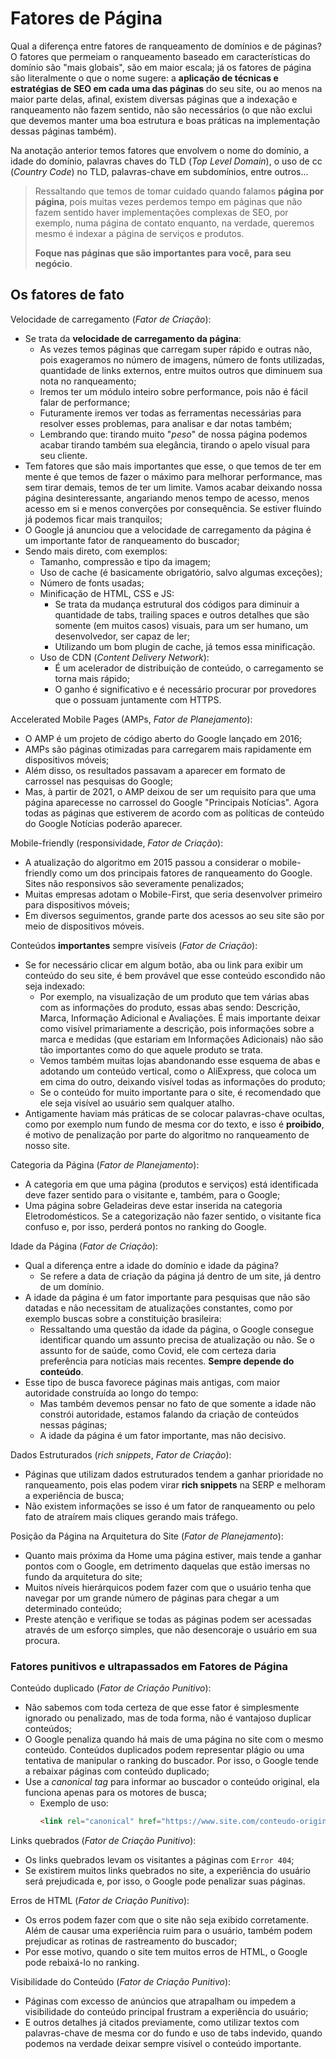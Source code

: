 # Fatores de Página

Qual a diferença entre fatores de ranqueamento de domínios e de páginas? O fatores que permeiam o ranqueamento baseado em características do domínio são "mais globais", são em maior escala; já os fatores de página são literalmente o que o nome sugere: a **aplicação de técnicas e estratégias de SEO em cada uma das páginas** do seu site, ou ao menos na maior parte delas, afinal, existem diversas páginas que a indexação e ranqueamento não fazem sentido, não são necessários (o que não exclui que devemos manter uma boa estrutura e boas práticas na implementação dessas páginas também).

Na anotação anterior temos fatores que envolvem o nome do domínio, a idade do domínio, palavras chaves do TLD (_Top Level Domain_), o uso de cc (_Country Code_) no TLD, palavras-chave em subdomínios, entre outros...

> Ressaltando que temos de tomar cuidado quando falamos **página por página**, pois muitas vezes perdemos tempo em páginas que não fazem sentido haver implementações complexas de SEO, por exemplo, numa página de contato enquanto, na verdade, queremos mesmo é indexar a página de serviços e produtos.
>
> **Foque nas páginas que são importantes para você, para seu negócio**.

## Os fatores de fato

Velocidade de carregamento (_Fator de Criação_):

- Se trata da **velocidade de carregamento da página**:
  - As vezes temos páginas que carregam super rápido e outras não, pois exageramos no número de imagens, número de fonts utilizadas, quantidade de links externos, entre muitos outros que diminuem sua nota no ranqueamento;
  - Iremos ter um módulo inteiro sobre performance, pois não é fácil falar de performance;
  - Futuramente iremos ver todas as ferramentas necessárias para resolver esses problemas, para analisar e dar notas também;
  - Lembrando que: tirando muito "_peso_" de nossa página podemos acabar tirando também sua elegância, tirando o apelo visual para seu cliente.
- Tem fatores que são mais importantes que esse, o que temos de ter em mente é que temos de fazer o máximo para melhorar performance, mas sem tirar demais, temos de ter um limite. Vamos acabar deixando nossa página desinteressante, angariando menos tempo de acesso, menos acesso em si e menos converções por consequência. Se estiver fluindo já podemos ficar mais tranquilos;
- O Google já anunciou que a velocidade de carregamento da página é um importante fator de ranqueamento do buscador;
- Sendo mais direto, com exemplos:
  - Tamanho, compressão e tipo da imagem;
  - Uso de cache (é basicamente obrigatório, salvo algumas exceções);
  - Número de fonts usadas;
  - Minificação de HTML, CSS e JS:
    - Se trata da mudança estrutural dos códigos para diminuir a quantidade de tabs, trailing spaces e outros detalhes que são somente (em muitos casos) visuais, para um ser humano, um desenvolvedor, ser capaz de ler;
    - Utilizando um bom plugin de cache, já temos essa minificação.
  - Uso de CDN (_Content Delivery Network_):
    - É um acelerador de distribuição de conteúdo, o carregamento se torna mais rápido;
    - O ganho é significativo e é necessário procurar por provedores que o possuam juntamente com HTTPS.

Accelerated Mobile Pages (AMPs, _Fator de Planejamento_):

- O AMP é um projeto de código aberto do Google lançado em 2016;
- AMPs são páginas otimizadas para carregarem mais rapidamente em dispositivos móveis;
- Além disso, os resultados passavam a aparecer em formato de carrossel nas pesquisas do Google;
- Mas, à partir de 2021, o AMP deixou de ser um requisito para que uma página aparecesse no carrossel do Google "Principais Notícias". Agora todas as páginas que estiverem de acordo com as políticas de conteúdo do Google Notícias poderão aparecer.

Mobile-friendly (responsividade, _Fator de Criação_):

- A atualização do algoritmo em 2015 passou a considerar o mobile-friendly como um dos principais fatores de ranqueamento do Google. Sites não responsivos são severamente penalizados;
- Muitas empresas adotam o Mobile-First, que seria desenvolver primeiro para dispositivos móveis;
- Em diversos seguimentos, grande parte dos acessos ao seu site são por meio de dispositivos móveis.

Conteúdos **importantes** sempre visíveis (_Fator de Criação_):

- Se for necessário clicar em algum botão, aba ou link para exibir um conteúdo do seu site, é bem provável que esse conteúdo escondido não seja indexado:
  - Por exemplo, na visualização de um produto que tem várias abas com as informações do produto, essas abas sendo: Descrição, Marca, Informação Adicional e Avaliações. É mais importante deixar como visível primariamente a descrição, pois informações sobre a marca e medidas (que estariam em Informações Adicionais) não são tão importantes como do que aquele produto se trata.
  - Vemos também muitas lojas abandonando esse esquema de abas e adotando um conteúdo vertical, como o AliExpress, que coloca um em cima do outro, deixando visível todas as informações do produto;
  - Se o conteúdo for muito importante para o site, é recomendado que ele seja visível ao usuário sem qualquer atalho.
- Antigamente haviam más práticas de se colocar palavras-chave ocultas, como por exemplo num fundo de mesma cor do texto, e isso é **proibido**, é motivo de penalização por parte do algoritmo no ranqueamento de nosso site.

Categoria da Página (_Fator de Planejamento_):

- A categoria em que uma página (produtos e serviços) está identificada deve fazer sentido para o visitante e, também, para o Google;
- Uma página sobre Geladeiras deve estar inserida na categoria Eletrodomésticos. Se a categorização não fazer sentido, o visitante fica confuso e, por isso, perderá pontos no ranking do Google.

Idade da Página (_Fator de Criação_):

- Qual a diferença entre a idade do domínio e idade da página?
  - Se refere a data de criação da página já dentro de um site, já dentro de um domínio.
- A idade da página é um fator importante para pesquisas que não são datadas e não necessitam de atualizações constantes, como por exemplo buscas sobre a constituição brasileira:
  - Ressaltando uma questão da idade da página, o Google consegue identificar quando um assunto precisa de atualização ou não. Se o assunto for de saúde, como Covid, ele com certeza daria preferência para notícias mais recentes. **Sempre depende do conteúdo**.
- Esse tipo de busca favorece páginas mais antigas, com maior autoridade construída ao longo do tempo:
  - Mas também devemos pensar no fato de que somente a idade não constrói autoridade, estamos falando da criação de conteúdos nessas páginas;
  - A idade da página é um fator importante, mas não decisivo.

Dados Estruturados (_rich snippets_, _Fator de Criação_):

- Páginas que utilizam dados estruturados tendem a ganhar prioridade no ranqueamento, pois elas podem virar **rich snippets** na SERP e melhoram a experiência de busca;
- Não existem informações se isso é um fator de ranqueamento ou pelo fato de atraírem mais cliques gerando mais tráfego.

Posição da Página na Arquitetura do Site (_Fator de Planejamento_):

- Quanto mais próxima da Home uma página estiver, mais tende a ganhar pontos com o Google, em detrimento daquelas que estão imersas no fundo da arquitetura do site;
- Muitos níveis hierárquicos podem fazer com que o usuário tenha que navegar por um grande número de páginas para chegar a um determinado conteúdo;
- Preste atenção e verifique se todas as páginas podem ser acessadas através de um esforço simples, que não desencoraje o usuário em sua procura.

### Fatores punitivos e ultrapassados em Fatores de Página

Conteúdo duplicado (_Fator de Criação Punitivo_):

- Não sabemos com toda certeza de que esse fator é simplesmente ignorado ou penalizado, mas de toda forma, não é vantajoso duplicar conteúdos;
- O Google penaliza quando há mais de uma página no site com o mesmo conteúdo. Conteúdos duplicados podem representar plágio ou uma tentativa de manipular o ranking do buscador. Por isso, o Google tende a rebaixar páginas com conteúdo duplicado;
- Use a _canonical tag_ para informar ao buscador o conteúdo original, ela funciona apenas para os motores de busca;
  - Exemplo de uso:
    ```html
    <link rel="canonical" href="https://www.site.com/conteudo-original" />
    ```

Links quebrados (_Fator de Criação Punitivo_):

- Os links quebrados levam os visitantes a páginas com `Error 404`;
- Se existirem muitos links quebrados no site, a experiência do usuário será prejudicada e, por isso, o Google pode penalizar suas páginas.

Erros de HTML (_Fator de Criação Punitivo_):

- Os erros podem fazer com que o site não seja exibido corretamente. Além de causar uma experiência ruim para o usuário, também podem prejudicar as rotinas de rastreamento do buscador;
- Por esse motivo, quando o site tem muitos erros de HTML, o Google pode rebaixá-lo no ranking.

Visibilidade do Conteúdo (_Fator de Criação Punitivo_):

- Páginas com excesso de anúncios que atrapalham ou impedem a visibilidade do conteúdo principal frustram a experiência do usuário;
- E outros detalhes já citados previamente, como utilizar textos com palavras-chave de mesma cor do fundo e uso de tabs indevido, quando podemos na verdade deixar sempre visível o conteúdo importante.
